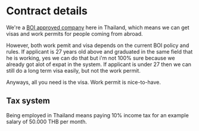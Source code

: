 # Contract details

We're a [BOI approved company](http://www.boi.go.th/index.php?page=index) here in Thailand, which means we can get visas and work permits for people coming from abroad.

However, both work pemit and visa depends on the current BOI policy and rules. If applicant is 27 years old above and graduated in the same field that he is working, yes we can do that but i'm not 100% sure because we already got alot of expat in the system. If applicant is under 27 then we can still do a long term visa easily, but not the work permit.

Anyways, all you need is the visa. Work permit is nice-to-have.

## Tax system

Being employed in Thailand means paying 10% income tax for an example salary of 50.000 THB per month.
